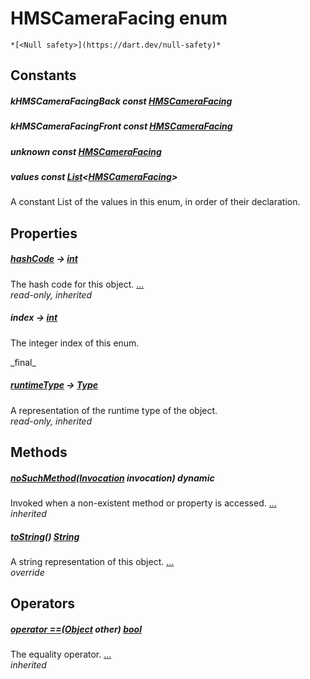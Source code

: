 


# HMSCameraFacing enum




    *[<Null safety>](https://dart.dev/null-safety)*










## Constants

##### kHMSCameraFacingBack const [HMSCameraFacing](../hmssdk_flutter/HMSCameraFacing-class.md)



   




##### kHMSCameraFacingFront const [HMSCameraFacing](../hmssdk_flutter/HMSCameraFacing-class.md)



   




##### unknown const [HMSCameraFacing](../hmssdk_flutter/HMSCameraFacing-class.md)



   




##### values const [List](https://api.flutter.dev/flutter/dart-core/List-class.html)&lt;[HMSCameraFacing](../hmssdk_flutter/HMSCameraFacing-class.md)>



<p>A constant List of the values in this enum, in order of their declaration.</p>   






## Properties

##### [hashCode](https://api.flutter.dev/flutter/dart-core/Object/hashCode.html) &#8594; [int](https://api.flutter.dev/flutter/dart-core/int-class.html)



The hash code for this object. [...](https://api.flutter.dev/flutter/dart-core/Object/hashCode.html)  
_read-only, inherited_



##### index &#8594; [int](https://api.flutter.dev/flutter/dart-core/int-class.html)



<p>The integer index of this enum.</p>   
_final_



##### [runtimeType](https://api.flutter.dev/flutter/dart-core/Object/runtimeType.html) &#8594; [Type](https://api.flutter.dev/flutter/dart-core/Type-class.html)



A representation of the runtime type of the object.   
_read-only, inherited_




## Methods

##### [noSuchMethod](https://api.flutter.dev/flutter/dart-core/Object/noSuchMethod.html)([Invocation](https://api.flutter.dev/flutter/dart-core/Invocation-class.html) invocation) dynamic



Invoked when a non-existent method or property is accessed. [...](https://api.flutter.dev/flutter/dart-core/Object/noSuchMethod.html)  
_inherited_



##### [toString](../hmssdk_flutter/HMSCameraFacing/toString.md)() [String](https://api.flutter.dev/flutter/dart-core/String-class.html)



A string representation of this object. [...](../hmssdk_flutter/HMSCameraFacing/toString.md)  
_override_




## Operators

##### [operator ==](https://api.flutter.dev/flutter/dart-core/Object/operator_equals.html)([Object](https://api.flutter.dev/flutter/dart-core/Object-class.html) other) [bool](https://api.flutter.dev/flutter/dart-core/bool-class.html)



The equality operator. [...](https://api.flutter.dev/flutter/dart-core/Object/operator_equals.html)  
_inherited_










